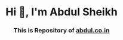 <h1 align="center">Hi 👋, I'm Abdul Sheikh</h1>
<h3 align="center"> This is Repository of <a href="http://abdul.co.in">abdul.co.in</a></h3>



